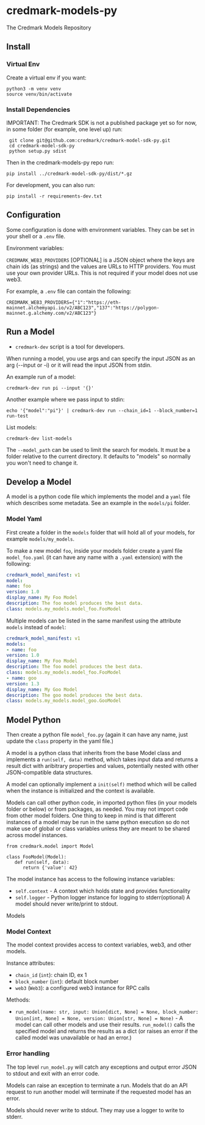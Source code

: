 # credmark-models-py

The Credmark Models Repository

## Install

### Virtual Env

Create a virtual env if you want:

```
python3 -m venv venv
source venv/bin/activate
```

### Install Dependencies

IMPORTANT: The Credmark SDK is not a published package yet so for now, in some folder (for example, one level up) run:

```
 git clone git@github.com:credmark/credmark-model-sdk-py.git
 cd credmark-model-sdk-py
 python setup.py sdist
```

Then in the credmark-models-py repo run:

```
pip install ../credmark-model-sdk-py/dist/*.gz
```

For development, you can also run:

```
pip install -r requirements-dev.txt
```

## Configuration

Some configuration is done with environment variables.
They can be set in your shell or a `.env` file.

Environment variables:

`CREDMARK_WEB3_PROVIDERS` [OPTIONAL] is a JSON object where the keys are chain ids (as strings) and the values are URLs to HTTP providers. You must use your own provider URLs. This is not required if your model does not use web3.

For example, a `.env` file can contain the following:

```
CREDMARK_WEB3_PROVIDERS={"1":"https://eth-mainnet.alchemyapi.io/v2/ABC123","137":"https://polygon-mainnet.g.alchemy.com/v2/ABC123"}
```

## Run a Model

- `credmark-dev` script is a tool for developers.

When running a model, you use args and can specify the input JSON as an arg (--input or -i) or it will read the input JSON from stdin.

An example run of a model:

```
credmark-dev run pi --input '{}'
```

Another example where we pass input to stdin:

```
echo '{"model":"pi"}' | credmark-dev run --chain_id=1 --block_number=1 run-test
```

List models:

```
credmark-dev list-models
```

The `--model_path` can be used to limit the search for models. It must be a folder relative to the current directory. It defaults to "models" so normally you won't need to change it.

## Develop a Model

A model is a python code file which implements the model and a `yaml` file which describes some metadata. See an example in the `models/pi` folder.

### Model Yaml

First create a folder in the `models` folder that will hold all of your models, for example `models/my_models`.

To make a new model `foo`, inside your models folder create a yaml file `model_foo.yaml` (it can have any name with a `.yaml` extension) with the following:

```yaml
credmark_model_manifest: v1
model:
name: foo
version: 1.0
display_name: My Foo Model
description: The foo model produces the best data.
class: models.my_models.model_foo.FooModel
```

Multiple models can be listed in the same manifest using the attribute `models` instead of `model`:

```yaml
credmark_model_manifest: v1
models:
- name: foo
version: 1.0
display_name: My Foo Model
description: The foo model produces the best data.
class: models.my_models.model_foo.FooModel
- name: goo
version: 1.3
display_name: My Goo Model
description: The goo model produces the best data.
class: models.my_models.model_goo.GooModel
```

## Model Python

Then create a python file `model_foo.py` (again it can have any name, just update the `class` property in the yaml file.)

A model is a python class that inherits from the base Model class and implements a `run(self, data)` method, which takes input data and returns a result dict with aribitrary properties and values, potentially nested with other JSON-compatible data structures.

A model can optionally implement a `init(self)` method which will be called when the instance is initialized and the context is available.

Models can call other python code, in imported python files (in your models folder or below) or from packages, as needed. You may not import code from other model folders. One thing to keep in mind is that different instances of a model may be run in the same python execution so do not make use of global or class variables unless they are meant to be shared across model instances.

```
from credmark.model import Model

class FooModel(Model):
   def run(self, data):
      return {'value': 42}
```

The model instance has access to the following instance variables:

- `self.context` - A context which holds state and provides functionality
- `self.logger` - Python logger instance for logging to stderr(optional) A model should never write/print to stdout.

Models

### Model Context

The model context provides access to context variables, web3, and other models.

Instance attributes:

- `chain_id` (`int`): chain ID, ex 1
- `block_number` (`int`): default block number
- `web3` (`Web3`): a configured web3 instance for RPC calls

Methods:

- `run_model(name: str, input: Union[dict, None] = None, block_number: Union[int, None] = None, version: Union[str, None] = None)` - A model can call other models and use their results. `run_model()` calls the specified model and returns the results as a dict (or raises an error if the called model was unavailable or had an error.)

### Error handling

The top level `run_model.py` will catch any exceptions and output error JSON to stdout and exit with an error code.

Models can raise an exception to terminate a run. Models that do
an API request to run another model will terminate if the requested model has an error.

Models should never write to stdout. They may use a logger to write to stderr.
